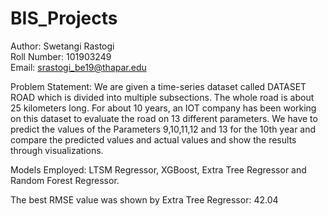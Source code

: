 # BIS_Projects

Author: Swetangi Rastogi <br>
Roll Number: 101903249 <br>
Email: srastogi_be19@thapar.edu <br>

Problem Statement: We are given a time-series dataset called DATASET ROAD which is divided into multiple subsections. The whole road is about 25 kilometers long. For about 10 years, an IOT company has been working on this dataset to evaluate the road on 13 different parameters. We have to predict the values of the Parameters 9,10,11,12 and 13 for the 10th year and compare the predicted values and actual values and show the results through visualizations.

Models Employed: LTSM Regressor, XGBoost, Extra Tree Regressor and Random Forest Regressor.

The best RMSE value was shown by Extra Tree Regressor: 42.04
